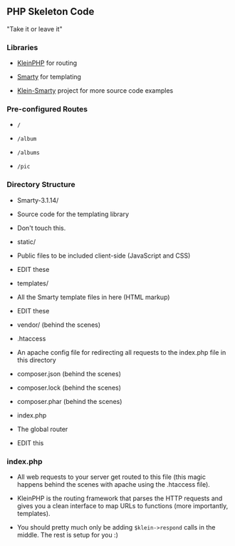 ## PHP Skeleton Code

"Take it or leave it"

### Libraries

* [KleinPHP](https://github.com/chriso/klein.php#routing) for routing

* [Smarty](http://www.smarty.net/docs/en/index.tpl) for templating

* [Klein-Smarty](https://github.com/f3l1x/Klein-Smarty/) project for more source code examples

### Pre-configured Routes

* `/`

* `/album`

* `/albums`

* `/pic`

### Directory Structure

* Smarty-3.1.14/
 * Source code for the templating library
 * Don't touch this.

* static/
 * Public files to be included client-side (JavaScript and CSS)
 * EDIT these

* templates/
 * All the Smarty template files in here (HTML markup)
 * EDIT these

* vendor/ (behind the scenes)

* .htaccess

 * An apache config file for redirecting all requests to the index.php file in this directory

* composer.json (behind the scenes)

* composer.lock (behind the scenes)

* composer.phar (behind the scenes)

* index.php

 * The global router
 * EDIT this

### index.php

* All web requests to your server get routed to this file (this magic happens behind the scenes with apache using the .htaccess file).

* KleinPHP is the routing framework that parses the HTTP requests and gives you a clean interface to map URLs to functions (more importantly, templates).

* You should pretty much only be adding `$klein->respond` calls in the middle. The rest is setup for you :)
